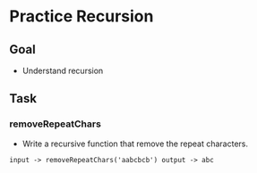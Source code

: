 # Practice Recursion

## Goal

- Understand recursion

## Task

### removeRepeatChars

- Write a recursive function that remove the repeat characters.

```
input -> removeRepeatChars('aabcbcb') output -> abc
```